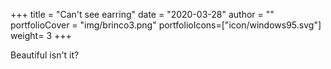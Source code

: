 +++
title = "Can't see earring"
date = "2020-03-28"
author = ""
portfolioCover = "img/brinco3.png"
portfolioIcons=["icon/windows95.svg"]
weight= 3
+++

Beautiful isn't it?